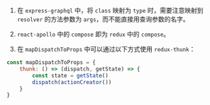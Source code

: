 1. 在 `express-graphql` 中，将 `class` 映射为 `type` 时，需要注意映射到 `resolver` 的方法参数为 `args`，而不能直接用查询参数的名字。

2. `react-apollo` 中的 `compose` 即为 `redux` 中的 `compose`。

3. 在 `mapDispatchToProps` 中可以通过以下方式使用 `redux-thunk`：

```javascript
const mapDispatchToProps = {
    thunk: () => (dispatch, getState) => {
        const state = getState()
        dispatch(actionCreator())
    }
}
```
